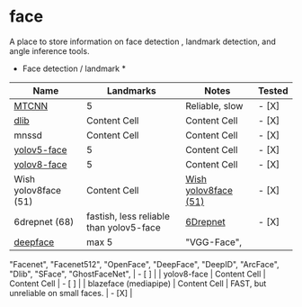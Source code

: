 # face

A place to store information on face detection , landmark detection, and angle inference tools. 

* Face detection / landmark * 

|    Name       | Landmarks         | Notes |     Tested |
| ------------- | ------------- | ------------- | ------------- |
|  [MTCNN](https://pypi.org/project/mtcnn/)        | 5  | Reliable, slow  | - [X]   |
|  [dlib](https://pypi.org/project/dlib/)         | Content Cell  | Content Cell  | - [X]   |
| mnssd         | Content Cell  | Content Cell  | - [X]   |
| [yolov5-face](https://github.com/deepcam-cn/yolov5-face)   | 5  | Content Cell  | - [X]   |
| [yolov8-face](https://github.com/derronqi/yolov8-face)   | 5  | Content Cell  | - [X]   |
| Wish yolov8face (51)  | Content Cell  | [Wish yolov8face (51)](https://github.com/wish44165/Optimizing-Facial-Landmark-Estimation-for-Embedded-Systems)  | - [X]   |
| 6drepnet (68)     | fastish, less reliable than yolov5-face | [6Drepnet](https://github.com/thohemp/6DRepNet)  | - [X]   |
| [deepface](https://pypi.org/project/deepface/#:~:text=Deepface%20is%20a%20hybrid%20face,configuration%20uses%20VGG%2DFace%20model.)  | max 5  |   "VGG-Face", 
  "Facenet", 
  "Facenet512", 
  "OpenFace", 
  "DeepFace", 
  "DeepID", 
  "ArcFace", 
  "Dlib", 
  "SFace",
  "GhostFaceNet", | - [ ]   |
  | yolov8-face   | Content Cell  | Content Cell  | - [ ]   |
| blazeface (mediapipe)  | Content Cell  | FAST, but unreliable on small faces.   | - [X]   |





